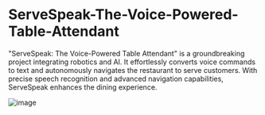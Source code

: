 # ServeSpeak-The-Voice-Powered-Table-Attendant
"ServeSpeak: The Voice-Powered Table Attendant" is a groundbreaking project integrating robotics and AI. It effortlessly converts voice commands to text and autonomously navigates the restaurant to serve customers. With precise speech recognition and advanced navigation capabilities, ServeSpeak enhances the dining experience.

![image](https://github.com/hegdeadithyak/ServeSpeak-The-Voice-Powered-Table-Attendant/assets/116452077/c033fb9e-1a12-4cfc-8e25-92b4538ae1a6)

